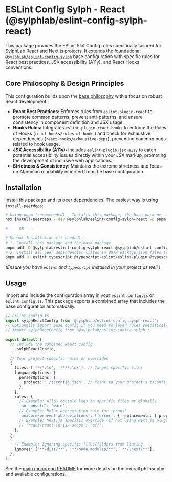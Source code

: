 # ESLint Config Sylph - React (@sylphlab/eslint-config-sylph-react)

This package provides the ESLint Flat Config rules specifically tailored for SylphLab React and Next.js projects. It extends the foundational [`@sylphlab/eslint-config-sylph`](../base/README.md) base configuration with specific rules for React best practices, JSX accessibility (A11y), and React Hooks conventions.

## Core Philosophy & Design Principles

This configuration builds upon the [base philosophy](../base/README.md#core-philosophy--design-principles) with a focus on robust React development:

- **React Best Practices:** Enforces rules from `eslint-plugin-react` to promote common patterns, prevent anti-patterns, and ensure consistency in component definition and JSX usage.
- **Hooks Rules:** Integrates `eslint-plugin-react-hooks` to enforce the Rules of Hooks (`react-hooks/rules-of-hooks`) and check for exhaustive dependencies (`react-hooks/exhaustive-deps`), preventing common bugs related to hook usage.
- **JSX Accessibility (A11y):** Includes `eslint-plugin-jsx-a11y` to catch potential accessibility issues directly within your JSX markup, promoting the development of inclusive web applications.
- **Strictness & Consistency:** Maintains the extreme strictness and focus on AI/human readability inherited from the base configuration.

## Installation

Install this package and its peer dependencies. The easiest way is using `install-peerdeps`:

```bash
# Using pnpm (recommended) - Installs this package, the base package, and all necessary plugins
npx install-peerdeps --dev @sylphlab/eslint-config-sylph-react -p pnpm

# --- OR ---

# Manual Installation (if needed):
# 1. Install this package and the base package
pnpm add -D @sylphlab/eslint-config-sylph-react @sylphlab/eslint-config-sylph
# 2. Install all peer dependencies listed in BOTH package.json files (react's and base's)
pnpm add -D eslint typescript @typescript-eslint/eslint-plugin @typescript-eslint/parser eslint-config-prettier eslint-plugin-import eslint-plugin-jsx-a11y eslint-plugin-prettier eslint-plugin-react eslint-plugin-react-hooks eslint-plugin-unicorn prettier react
```

_(Ensure you have `eslint` and `typescript` installed in your project as well.)_

## Usage

Import and include the configuration array in your `eslint.config.js` or `eslint.config.ts`. This package exports a combined array that includes the base configuration automatically.

```typescript
// eslint.config.ts
import sylphReactConfig from '@sylphlab/eslint-config-sylph-react';
// Optionally import base config if you need to layer rules specifically
// import sylphBaseConfig from '@sylphlab/eslint-config-sylph';

export default [
  // Include the combined React config
  ...sylphReactConfig,

  // Your project-specific rules or overrides
  {
    files: ['**/*.ts', '**/*.tsx'], // Target specific files
    languageOptions: {
      parserOptions: {
        project: './tsconfig.json', // Point to your project's tsconfig
      },
    },
    rules: {
      // Example: Allow console logs in specific files or globally
      'no-console': 'warn',
      // Example: Relax abbreviation rule for 'props'
      'unicorn/prevent-abbreviations': ['error', { replacements: { props: false } }],
      // Example: Next.js specific override (if not using Next.js plugin)
      // 'react/react-in-jsx-scope': 'off',
    },
  },
  {
    // Example: Ignoring specific files/folders from linting
    ignores: ['**/dist/**', '**/node_modules/**', '**/.next/**'],
  },
];
```

See the [main monorepo README](../../README.md) for more details on the overall philosophy and available configurations.
